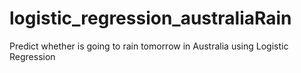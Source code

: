 # logistic_regression_australiaRain
Predict whether is going to rain tomorrow in Australia using Logistic Regression 
